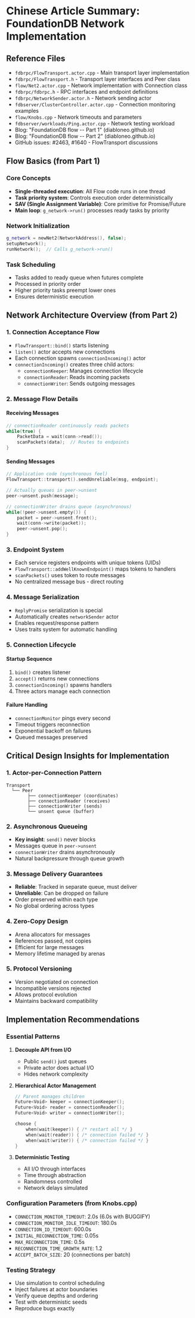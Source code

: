 # Chinese Article Summary: FoundationDB Network Implementation

## Reference Files
- `fdbrpc/FlowTransport.actor.cpp` - Main transport layer implementation
- `fdbrpc/FlowTransport.h` - Transport layer interfaces and Peer class
- `flow/Net2.actor.cpp` - Network implementation with Connection class
- `fdbrpc/fdbrpc.h` - RPC interfaces and endpoint definitions
- `fdbrpc/NetworkSender.actor.h` - Network sending actor
- `fdbserver/ClusterController.actor.cpp` - Connection monitoring examples
- `flow/Knobs.cpp` - Network timeouts and parameters
- `fdbserver/workloads/Ping.actor.cpp` - Network testing workload
- Blog: "FoundationDB flow -- Part 1" (diabloneo.github.io)
- Blog: "FoundationDB flow -- Part 2" (diabloneo.github.io)
- GitHub issues: #2463, #1640 - FlowTransport discussions

## Flow Basics (from Part 1)

### Core Concepts
- **Single-threaded execution**: All Flow code runs in one thread
- **Task priority system**: Controls execution order deterministically
- **SAV (Single Assignment Variable)**: Core primitive for Promise/Future
- **Main loop**: `g_network->run()` processes ready tasks by priority

### Network Initialization
```cpp
g_network = newNet2(NetworkAddress(), false);
setupNetwork();
runNetwork();  // Calls g_network->run()
```

### Task Scheduling
- Tasks added to ready queue when futures complete
- Processed in priority order
- Higher priority tasks preempt lower ones
- Ensures deterministic execution

## Network Architecture Overview (from Part 2)

### 1. Connection Acceptance Flow
- `FlowTransport::bind()` starts listening
- `listen()` actor accepts new connections
- Each connection spawns `connectionIncoming()` actor
- `connectionIncoming()` creates three child actors:
  - `connectionKeeper`: Manages connection lifecycle
  - `connectionReader`: Reads incoming packets
  - `connectionWriter`: Sends outgoing messages

### 2. Message Flow Details

#### Receiving Messages
```cpp
// connectionReader continuously reads packets
while(true) {
    PacketData = wait(conn->read());
    scanPackets(data);  // Routes to endpoints
}
```

#### Sending Messages
```cpp
// Application code (synchronous feel)
FlowTransport::transport().sendUnreliable(msg, endpoint);

// Actually queues in peer->unsent
peer->unsent.push(message);

// connectionWriter drains queue (asynchronous)
while(!peer->unsent.empty()) {
    packet = peer->unsent.front();
    wait(conn->write(packet));
    peer->unsent.pop();
}
```

### 3. Endpoint System
- Each service registers endpoints with unique tokens (UIDs)
- `FlowTransport::addWellKnownEndpoint()` maps tokens to handlers
- `scanPackets()` uses token to route messages
- No centralized message bus - direct routing

### 4. Message Serialization
- `ReplyPromise` serialization is special
- Automatically creates `networkSender` actor
- Enables request/response pattern
- Uses traits system for automatic handling

### 5. Connection Lifecycle

#### Startup Sequence
1. `bind()` creates listener
2. `accept()` returns new connections
3. `connectionIncoming()` spawns handlers
4. Three actors manage each connection

#### Failure Handling
- `connectionMonitor` pings every second
- Timeout triggers reconnection
- Exponential backoff on failures
- Queued messages preserved

## Critical Design Insights for Implementation

### 1. Actor-per-Connection Pattern
```
Transport
  └── Peer
        ├── connectionKeeper (coordinates)
        ├── connectionReader (receives)
        ├── connectionWriter (sends)
        └── unsent queue (buffer)
```

### 2. Asynchronous Queueing
- **Key insight**: `send()` never blocks
- Messages queue in `peer->unsent`
- `connectionWriter` drains asynchronously
- Natural backpressure through queue growth

### 3. Message Delivery Guarantees
- **Reliable**: Tracked in separate queue, must deliver
- **Unreliable**: Can be dropped on failure
- Order preserved within each type
- No global ordering across types

### 4. Zero-Copy Design
- Arena allocators for messages
- References passed, not copies
- Efficient for large messages
- Memory lifetime managed by arenas

### 5. Protocol Versioning
- Version negotiated on connection
- Incompatible versions rejected
- Allows protocol evolution
- Maintains backward compatibility

## Implementation Recommendations

### Essential Patterns

1. **Decouple API from I/O**
   - Public `send()` just queues
   - Private actor does actual I/O
   - Hides network complexity

2. **Hierarchical Actor Management**
   ```cpp
   // Parent manages children
   Future<Void> keeper = connectionKeeper();
   Future<Void> reader = connectionReader();
   Future<Void> writer = connectionWriter();
   
   choose {
       when(wait(keeper)) { /* restart all */ }
       when(wait(reader)) { /* connection failed */ }
       when(wait(writer)) { /* connection failed */ }
   }
   ```

3. **Deterministic Testing**
   - All I/O through interfaces
   - Time through abstraction
   - Randomness controlled
   - Network delays simulated

### Configuration Parameters (from Knobs.cpp)
- `CONNECTION_MONITOR_TIMEOUT`: 2.0s (6.0s with BUGGIFY)
- `CONNECTION_MONITOR_IDLE_TIMEOUT`: 180.0s
- `CONNECTION_ID_TIMEOUT`: 600.0s
- `INITIAL_RECONNECTION_TIME`: 0.05s
- `MAX_RECONNECTION_TIME`: 0.5s
- `RECONNECTION_TIME_GROWTH_RATE`: 1.2
- `ACCEPT_BATCH_SIZE`: 20 (connections per batch)

### Testing Strategy
- Use simulation to control scheduling
- Inject failures at actor boundaries
- Verify queue depths and ordering
- Test with deterministic seeds
- Reproduce bugs exactly

